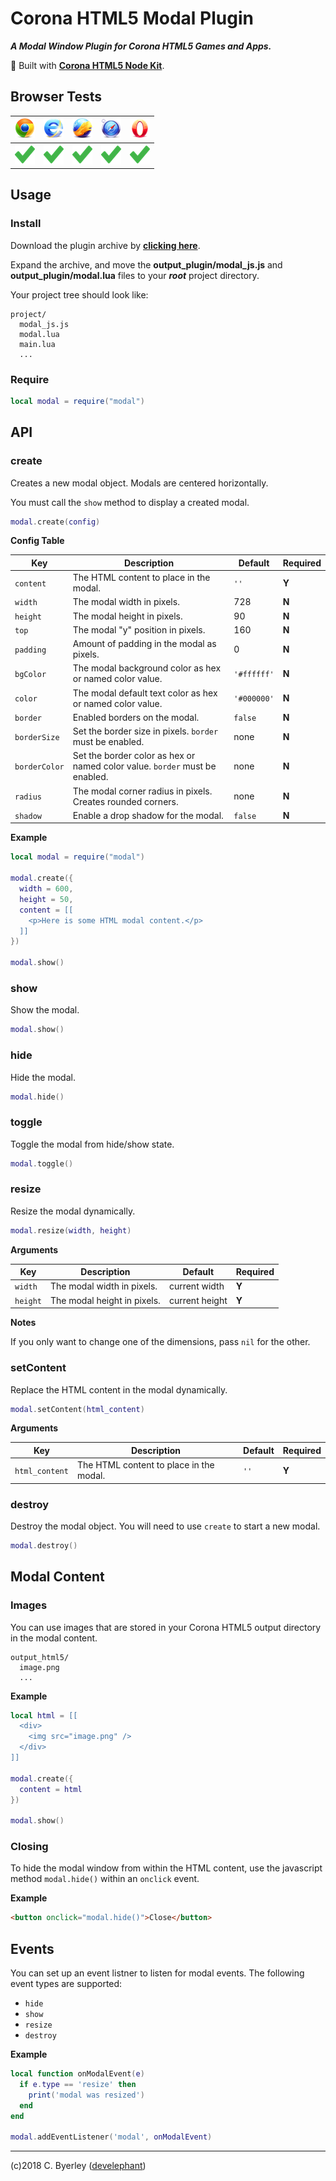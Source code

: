# Corona HTML5 Modal Plugin

___A Modal Window Plugin for Corona HTML5 Games and Apps.___

👷 Built with __[Corona HTML5 Node Kit](https://develephant.github.io/corona-html5-node-kit-docs/)__.

## Browser Tests

|![chrome](icons/chrome.png)|![edge](icons/ie.png)|![firefox](icons/firefox.png)|![safari](icons/safari.png)|![opera](icons/opera.png)|
|---------------------------|-------------------|-----------------------------|---------------------------|-------------------------|
|![pass](icons/pass.png)|![pass](icons/pass.png)|![pass](icons/pass.png)|![pass](icons/pass.png)|![pass](icons/pass.png)|

## Usage

### Install

Download the plugin archive by __[clicking here](https://s3.amazonaws.com/develephant-plugins/modal/modalPlugin.zip)__.

Expand the archive, and move the __output_plugin/modal_js.js__ and __output_plugin/modal.lua__ files to your ___root___ project directory.

Your project tree should look like:

```
project/
  modal_js.js
  modal.lua
  main.lua
  ...
```

### Require

```lua
local modal = require("modal")
```

## API

### create

Creates a new modal object. Modals are centered horizontally.

You must call the `show` method to display a created modal.

```lua
modal.create(config)
```

__Config Table__

|Key|Description|Default|Required|
|---|-----------|-------|--------|
|`content`|The HTML content to place in the modal.|`''`|__Y__|
|`width`|The modal width in pixels.|728|__N__|
|`height`|The modal height in pixels.|90|__N__|
|`top`|The modal "y" position in pixels.|160|__N__|
|`padding`|Amount of padding in the modal as pixels.|0|__N__|
|`bgColor`|The modal background color as hex or named color value.|`'#ffffff'`|__N__|
|`color`|The modal default text color as hex or named color value.|`'#000000'`|__N__|
|`border`|Enabled borders on the modal.|`false`|__N__|
|`borderSize`|Set the border size in pixels. `border` must be enabled.|none|__N__|
|`borderColor`|Set the border color as hex or named color value. `border` must be enabled.|none|__N__|
|`radius`|The modal corner radius in pixels. Creates rounded corners.|none|__N__|
|`shadow`|Enable a drop shadow for the modal.|`false`|__N__|

__Example__

```lua
local modal = require("modal")

modal.create({
  width = 600,
  height = 50,
  content = [[
    <p>Here is some HTML modal content.</p>
  ]]
})

modal.show()
```

### show

Show the modal.

```lua
modal.show()
```

### hide

Hide the modal.

```lua
modal.hide()
```

### toggle

Toggle the modal from hide/show state.

```lua
modal.toggle()
```

### resize

Resize the modal dynamically.

```lua
modal.resize(width, height)
```

__Arguments__

|Key|Description|Default|Required|
|---|-----------|-------|--------|
|`width`|The modal width in pixels.|current width|__Y__|
|`height`|The modal height in pixels.|current height|__Y__|

__Notes__

If you only want to change one of the dimensions, pass `nil` for the other.

### setContent

Replace the HTML content in the modal dynamically.

```lua
modal.setContent(html_content)
```

__Arguments__

|Key|Description|Default|Required|
|---|-----------|-------|--------|
|`html_content`|The HTML content to place in the modal.|`''`|__Y__|

### destroy

Destroy the modal object. You will need to use `create` to start a new modal.

```lua
modal.destroy()
```

## Modal Content

### Images

You can use images that are stored in your Corona HTML5 output directory in the modal content.

```
output_html5/
  image.png
  ...
```

__Example__

```lua
local html = [[
  <div>
    <img src="image.png" />
  </div>
]]

modal.create({
  content = html
})

modal.show()
```

### Closing

To hide the modal window from within the HTML content, use the javascript method `modal.hide()` within an `onclick` event.

__Example__

```html
<button onclick="modal.hide()">Close</button>
```

## Events

You can set up an event listner to listen for modal events. The following event types are supported:

 - `hide`
 - `show`
 - `resize`
 - `destroy`

__Example__

```lua
local function onModalEvent(e)
  if e.type == 'resize' then
    print('modal was resized')
  end
end

modal.addEventListener('modal', onModalEvent)
```

---

(c)2018 C. Byerley ([develephant](https://develephant.com))